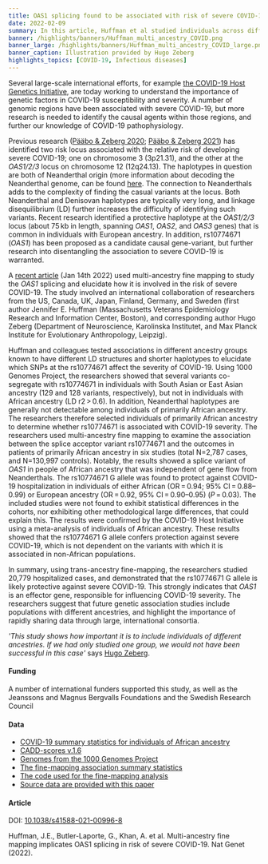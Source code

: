 ```yaml
---
title: OAS1 splicing found to be associated with risk of severe COVID-19
date: 2022-02-09
summary: In this article, Huffman et al studied individuals across different ancestry groups and discusses the association between OAS1 splicing and severity of COVID-19. Data related to this study is shared publicly.
banner: /highlights/banners/Huffman_multi_ancestry_COVID.png
banner_large: /highlights/banners/Huffman_multi_ancestry_COVID_large.png
banner_caption: Illustration provided by Hugo Zeberg
highlights_topics: [COVID-19, Infectious diseases]
---
```


Several large-scale international efforts, for example [the COVID-19 Host Genetics Initiative](https://doi.org/10.1038/s41586-021-03767-x), are today working to understand the importance of genetic factors in COVID-19 susceptibility and severity. A number of genomic regions have been associated with severe COVID-19, but more research is needed to identify the causal agents within those regions, and further our knowledge of COVID-19 pathophysiology.

Previous research ([Pääbo & Zeberg 2020](https://doi.org/10.1038/s41586-020-2818-3); [Pääbo & Zeberg 2021](https://doi.org/10.1073/pnas.2026309118)) has identified two risk locus associated with the relative risk of developing severe COVID-19; one on chromosome 3 (3p21.31), and the other at the *OAS1/2/3* locus on chromosome 12 (12q24.13). The haplotypes in question are both of Neanderthal origin (more information about decoding the Neanderthal genome, can be found [here](https://www.mpg.de/13894984/neandertal-genome-project). The connection to Neanderthals adds to the complexity of finding the casual variants at the locus. Both Neanderthal and Denisovan haplotypes are typically very long, and linkage disequilibrium (LD) further increases the difficulty of identifying such variants. Recent research identified a protective haplotype at the *OAS1/2/3* locus (about 75 kb in length, spanning *OAS1*, *OAS2*, and *OAS3* genes) that is common in individuals with European ancestry. In addition, rs10774671 (*OAS1*) has been proposed as a candidate causal gene-variant, but further research into disentangling the association to severe COVID-19 is warranted.

A [recent article](https://doi.org/10.1038/s41588-021-00996-8) (Jan 14th 2022) used multi-ancestry fine mapping to study the *OAS1* splicing and elucidate how it is involved in the risk of severe COVID-19. The study involved an international collaboration of researchers from the US, Canada, UK, Japan, Finland, Germany, and Sweden (first author Jennifer E. Huffman (Massachusetts Veterans Epidemiology Research and Information Center, Boston), and corresponding author Hugo Zeberg (Department of Neuroscience, Karolinska Institutet, and Max Planck Institute for Evolutionary Anthropology, Leipzig).

Huffman and colleagues tested associations in different ancestry groups known to have different LD structures and shorter haplotypes to elucidate which SNPs at the rs10774671 affect the severity of COVID-19. Using 1000 Genomes Project, the researchers showed that several variants co-segregate with rs10774671 in individuals with South Asian or East Asian ancestry (129 and 128 variants, respectively), but not in individuals with African ancestry (LD  r2 > 0.6). In addition, Neanderthal haplotypes are generally not detectable among individuals of primarily African ancestry. The researchers therefore selected individuals of primarily African ancestry to determine whether rs10774671 is associated with COVID-19 severity. The researchers used multi-ancestry fine mapping to examine the association between the splice acceptor variant rs10774671 and the outcomes in patients of primarily African ancestry in six studies (total N=2,787 cases, and N=130,997 controls). Notably, the results showed a splice variant of *OAS1* in people of African ancestry that was independent of gene flow from Neanderthals. The rs10774671 G allele was found to protect against COVID-19 hospitalization in individuals of either African (OR = 0.94; 95% CI = 0.88–0.99) or European ancestry (OR = 0.92, 95% CI = 0.90–0.95) (*P* = 0.03). The included studies were not found to exhibit statistical differences in the cohorts, nor exhibiting other methodological large differences, that could explain this. The results were confirmed by the COVID-19 Host Initiative using a meta-analysis of individuals of African ancestry. These results showed that the rs10774671 G allele confers protection against severe COVID-19, which is not dependent on the variants with which it is associated in non-African populations.

In summary, using trans-ancestry fine-mapping, the researchers studied 20,779 hospitalized cases, and demonstrated that the rs10774671 G allele is likely protective against severe COVID-19. This strongly indicates that *OAS1* is an effector gene, responsible for influencing COVID-19 severity. The researchers suggest that future genetic association studies include populations with different ancestries, and highlight the importance of rapidly sharing data through large, international consortia.

*'This study shows how important it is to include individuals of different ancestries. If we had only studied one group, we would not have been successful in this case'* says [Hugo Zeberg](https://staff.ki.se/people/hugo-zeberg).

#### Funding

A number of international funders supported this study, as well as the Jeanssons and Magnus Bergvalls Foundations  and the Swedish Research Council

#### Data

* [COVID-19 summary statistics for individuals of African ancestry](https://www.covid19hg.org/results/r6/)
* [CADD-scores v.1.6](https://cadd.gs.washington.edu/score)
* [Genomes from the 1000 Genomes Project](https://www.internationalgenome.org/data)
* [The fine-mapping association summary statistics](https://doi.org/10.5281/zenodo.5708333)
* [The code used for the fine-mapping analysis](https://doi.org/10.5281/zenodo.5708333)
* [Source data are provided with this paper](https://www.nature.com/articles/s41588-021-00996-8#Sec17)

#### Article

DOI: [10.1038/s41588-021-00996-8](https://doi.org/10.1038/s41588-021-00996-8)

Huffman, J.E., Butler-Laporte, G., Khan, A. et al. Multi-ancestry fine mapping implicates OAS1 splicing in risk of severe COVID-19. Nat Genet (2022).
